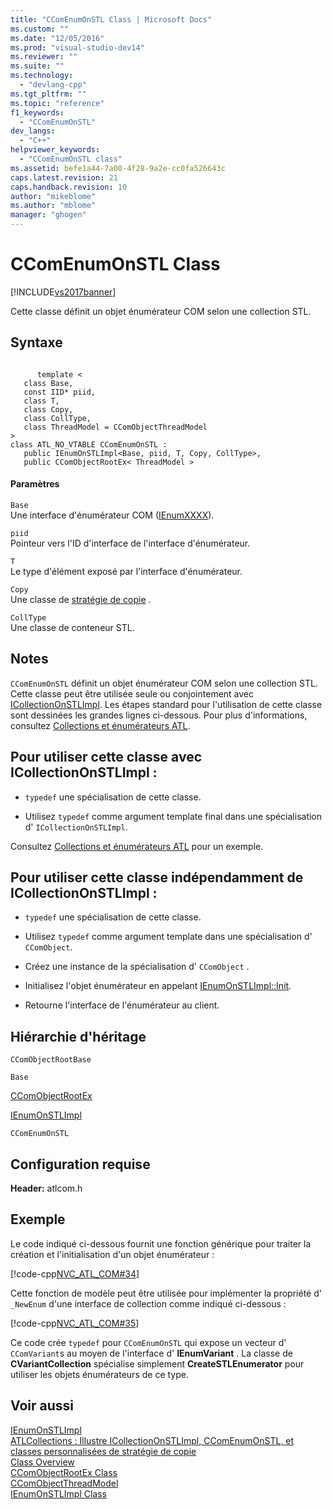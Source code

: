 ```yaml
---
title: "CComEnumOnSTL Class | Microsoft Docs"
ms.custom: ""
ms.date: "12/05/2016"
ms.prod: "visual-studio-dev14"
ms.reviewer: ""
ms.suite: ""
ms.technology: 
  - "devlang-cpp"
ms.tgt_pltfrm: ""
ms.topic: "reference"
f1_keywords: 
  - "CComEnumOnSTL"
dev_langs: 
  - "C++"
helpviewer_keywords: 
  - "CComEnumOnSTL class"
ms.assetid: befe1a44-7a00-4f28-9a2e-cc0fa526643c
caps.latest.revision: 21
caps.handback.revision: 10
author: "mikeblome"
ms.author: "mblome"
manager: "ghogen"
---
```

# CComEnumOnSTL Class
[!INCLUDE[vs2017banner](../../assembler/inline/includes/vs2017banner.md)]

Cette classe définit un objet énumérateur COM selon une collection STL.  
  
## Syntaxe  
  
```  
  
      template <  
   class Base,  
   const IID* piid,  
   class T,  
   class Copy,  
   class CollType,  
   class ThreadModel = CComObjectThreadModel  
>  
class ATL_NO_VTABLE CComEnumOnSTL :  
   public IEnumOnSTLImpl<Base, piid, T, Copy, CollType>,  
   public CComObjectRootEx< ThreadModel >  
```  
  
#### Paramètres  
 `Base`  
 Une interface d'énumérateur COM \([IEnumXXXX](https://msdn.microsoft.com/en-us/library/ms680089.aspx)\).  
  
 `piid`  
 Pointeur vers l'ID d'interface de l'interface d'énumérateur.  
  
 `T`  
 Le type d'élément exposé par l'interface d'énumérateur.  
  
 `Copy`  
 Une classe de [stratégie de copie](../../atl/atl-copy-policy-classes.md) .  
  
 `CollType`  
 Une classe de conteneur STL.  
  
## Notes  
 `CComEnumOnSTL` définit un objet énumérateur COM selon une collection STL.  Cette classe peut être utilisée seule ou conjointement avec [ICollectionOnSTLImpl](../../atl/reference/icollectiononstlimpl-class.md).  Les étapes standard pour l'utilisation de cette classe sont dessinées les grandes lignes ci\-dessous.  Pour plus d'informations, consultez [Collections et énumérateurs ATL](../../atl/atl-collections-and-enumerators.md).  
  
## Pour utiliser cette classe avec ICollectionOnSTLImpl :  
  
-   `typedef` une spécialisation de cette classe.  
  
-   Utilisez `typedef` comme argument template final dans une spécialisation d' `ICollectionOnSTLImpl`.  
  
 Consultez [Collections et énumérateurs ATL](../../atl/atl-collections-and-enumerators.md) pour un exemple.  
  
## Pour utiliser cette classe indépendamment de ICollectionOnSTLImpl :  
  
-   `typedef` une spécialisation de cette classe.  
  
-   Utilisez `typedef` comme argument template dans une spécialisation d' `CComObject`.  
  
-   Créez une instance de la spécialisation d' `CComObject` .  
  
-   Initialisez l'objet énumérateur en appelant [IEnumOnSTLImpl::Init](../Topic/IEnumOnSTLImpl::Init.md).  
  
-   Retourne l'interface de l'énumérateur au client.  
  
## Hiérarchie d'héritage  
 `CComObjectRootBase`  
  
 `Base`  
  
 [CComObjectRootEx](../../atl/reference/ccomobjectrootex-class.md)  
  
 [IEnumOnSTLImpl](../../atl/reference/ienumonstlimpl-class.md)  
  
 `CComEnumOnSTL`  
  
## Configuration requise  
 **Header:** atlcom.h  
  
## Exemple  
 Le code indiqué ci\-dessous fournit une fonction générique pour traiter la création et l'initialisation d'un objet énumérateur :  
  
 [!code-cpp[NVC_ATL_COM#34](../../atl/codesnippet/CPP/ccomenumonstl-class_1.h)]  
  
 Cette fonction de modèle peut être utilisée pour implémenter la propriété d' `_NewEnum` d'une interface de collection comme indiqué ci\-dessous :  
  
 [!code-cpp[NVC_ATL_COM#35](../../atl/codesnippet/CPP/ccomenumonstl-class_2.h)]  
  
 Ce code crée `typedef` pour `CComEnumOnSTL` qui expose un vecteur d' `CComVariant`s au moyen de l'interface d' **IEnumVariant** .  La classe de **CVariantCollection** spécialise simplement **CreateSTLEnumerator** pour utiliser les objets énumérateurs de ce type.  
  
## Voir aussi  
 [IEnumOnSTLImpl](../../atl/reference/ienumonstlimpl-class.md)   
 [ATLCollections : Illustre ICollectionOnSTLImpl, CComEnumOnSTL, et classes personnalisées de stratégie de copie](../../top/visual-cpp-samples.md)   
 [Class Overview](../../atl/atl-class-overview.md)   
 [CComObjectRootEx Class](../../atl/reference/ccomobjectrootex-class.md)   
 [CComObjectThreadModel](../Topic/CComObjectThreadModel.md)   
 [IEnumOnSTLImpl Class](../../atl/reference/ienumonstlimpl-class.md)